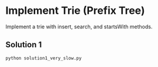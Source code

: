 # Implement Trie (Prefix Tree)

Implement a trie with insert, search, and startsWith methods.

## Solution 1
```
python solution1_very_slow.py
```